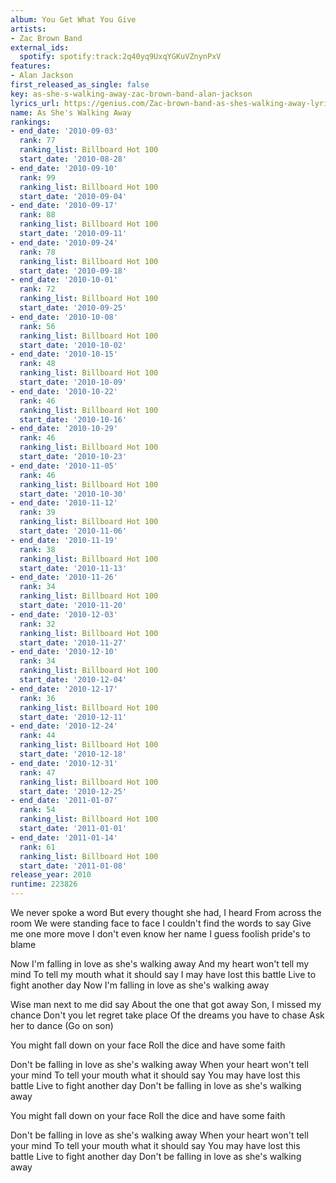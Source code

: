 ```yaml
---
album: You Get What You Give
artists:
- Zac Brown Band
external_ids:
  spotify: spotify:track:2q40yq9UxqYGKuVZnynPxV
features:
- Alan Jackson
first_released_as_single: false
key: as-she-s-walking-away-zac-brown-band-alan-jackson
lyrics_url: https://genius.com/Zac-brown-band-as-shes-walking-away-lyrics
name: As She's Walking Away
rankings:
- end_date: '2010-09-03'
  rank: 77
  ranking_list: Billboard Hot 100
  start_date: '2010-08-28'
- end_date: '2010-09-10'
  rank: 99
  ranking_list: Billboard Hot 100
  start_date: '2010-09-04'
- end_date: '2010-09-17'
  rank: 88
  ranking_list: Billboard Hot 100
  start_date: '2010-09-11'
- end_date: '2010-09-24'
  rank: 78
  ranking_list: Billboard Hot 100
  start_date: '2010-09-18'
- end_date: '2010-10-01'
  rank: 72
  ranking_list: Billboard Hot 100
  start_date: '2010-09-25'
- end_date: '2010-10-08'
  rank: 56
  ranking_list: Billboard Hot 100
  start_date: '2010-10-02'
- end_date: '2010-10-15'
  rank: 48
  ranking_list: Billboard Hot 100
  start_date: '2010-10-09'
- end_date: '2010-10-22'
  rank: 46
  ranking_list: Billboard Hot 100
  start_date: '2010-10-16'
- end_date: '2010-10-29'
  rank: 46
  ranking_list: Billboard Hot 100
  start_date: '2010-10-23'
- end_date: '2010-11-05'
  rank: 46
  ranking_list: Billboard Hot 100
  start_date: '2010-10-30'
- end_date: '2010-11-12'
  rank: 39
  ranking_list: Billboard Hot 100
  start_date: '2010-11-06'
- end_date: '2010-11-19'
  rank: 38
  ranking_list: Billboard Hot 100
  start_date: '2010-11-13'
- end_date: '2010-11-26'
  rank: 34
  ranking_list: Billboard Hot 100
  start_date: '2010-11-20'
- end_date: '2010-12-03'
  rank: 32
  ranking_list: Billboard Hot 100
  start_date: '2010-11-27'
- end_date: '2010-12-10'
  rank: 34
  ranking_list: Billboard Hot 100
  start_date: '2010-12-04'
- end_date: '2010-12-17'
  rank: 36
  ranking_list: Billboard Hot 100
  start_date: '2010-12-11'
- end_date: '2010-12-24'
  rank: 44
  ranking_list: Billboard Hot 100
  start_date: '2010-12-18'
- end_date: '2010-12-31'
  rank: 47
  ranking_list: Billboard Hot 100
  start_date: '2010-12-25'
- end_date: '2011-01-07'
  rank: 54
  ranking_list: Billboard Hot 100
  start_date: '2011-01-01'
- end_date: '2011-01-14'
  rank: 61
  ranking_list: Billboard Hot 100
  start_date: '2011-01-08'
release_year: 2010
runtime: 223826
---
```

We never spoke a word
But every thought she had, I heard
From across the room
We were standing face to face
I couldn't find the words to say
Give me one more move
I don't even know her name
I guess foolish pride's to blame


Now I'm falling in love as she's walking away
And my heart won't tell my mind
To tell my mouth what it should say
I may have lost this battle
Live to fight another day
Now I'm falling in love as she's walking away


Wise man next to me did say
About the one that got away
Son, I missed my chance
Don't you let regret take place
Of the dreams you have to chase
Ask her to dance
(Go on son)


You might fall down on your face
Roll the dice and have some faith


Don't be falling in love as she's walking away
When your heart won't tell your mind
To tell your mouth what it should say
You may have lost this battle
Live to fight another day
Don't be falling in love as she's walking away


You might fall down on your face
Roll the dice and have some faith


Don't be falling in love as she's walking away
When your heart won't tell your mind
To tell your mouth what it should say
You may have lost this battle
Live to fight another day
Don't be falling in love as she's walking away
